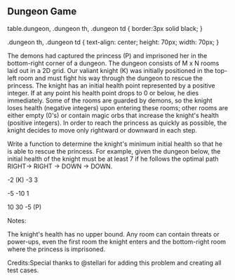 Dungeon Game 
---


table.dungeon, .dungeon th, .dungeon td {
  border:3px solid black;
}

 .dungeon th, .dungeon td {
    text-align: center;
    height: 70px;
    width: 70px;
}


The demons had captured the princess (P) and imprisoned her in the bottom-right corner of a dungeon. The dungeon consists of M x N rooms laid out in a 2D grid. Our valiant knight (K) was initially positioned in the top-left room and must fight his way through the dungeon to rescue the princess. 
The knight has an initial health point represented by a positive integer. If at any point his health point drops to 0 or below, he dies immediately. 
Some of the rooms are guarded by demons, so the knight loses health (negative integers) upon entering these rooms; 
other rooms are either empty (0's) or contain magic orbs that increase the knight's health (positive integers).
In order to reach the princess as quickly as possible, the knight decides to move only rightward or downward in each step. 


Write a function to determine the knight's minimum initial health so that he is able to rescue the princess.
For example, given the dungeon below, the initial health of the knight must be at least 7 if he follows the optimal path RIGHT-> RIGHT -> DOWN -> DOWN.


 
-2 (K) 
-3 
3 
 
 
-5 
-10 
1 
 
 
10 
30 
-5 (P) 
 




Notes:

The knight's health has no upper bound.
Any room can contain threats or power-ups, even the first room the knight enters and the bottom-right room where the princess is imprisoned.  



Credits:Special thanks to @stellari for adding this problem and creating all test cases.

